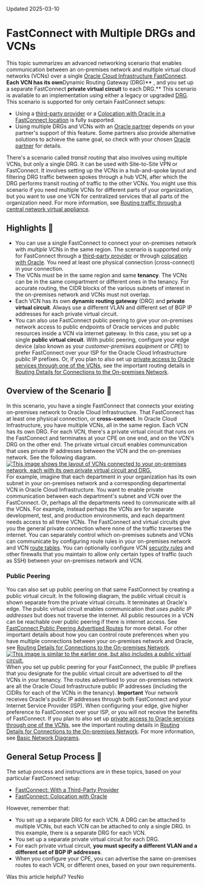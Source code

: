 Updated 2025-03-10
# FastConnect with Multiple DRGs and VCNs
This topic summarizes an advanced networking scenario that enables communication between an on-premises network and multiple virtual cloud networks (VCNs) over a single [Oracle Cloud Infrastructure FastConnect](https://docs.oracle.com/en-us/iaas/Content/Network/Concepts/fastconnect.htm#FC_landing "Oracle Cloud Infrastructure FastConnect provides an easy way to create a dedicated, private connection between your data center and Oracle Cloud Infrastructure."). **Each VCN has its own**Dynamic Routing Gateway (DRG)** , and you set up a separate FastConnect **private virtual circuit** to each DRG.** This scenario is available to an implementation using either a legacy or upgraded [DRG](https://docs.oracle.com/en-us/iaas/Content/Network/Tasks/managingDRGs.htm#overview__Versions).
This scenario is supported for only certain FastConnect setups:
  * Using a [third-party provider](https://docs.oracle.com/en-us/iaas/Content/Network/Concepts/fastconnectthirdpartyprovider.htm#FastConnect_With_a_ThirdParty_Provider "This topic is for customers who want to use Oracle Cloud Infrastructure FastConnect by connecting to a third-party network provider of their choice, and not an Oracle Partner.") or a [Colocation with Oracle in a FastConnect location](https://docs.oracle.com/en-us/iaas/Content/Network/Concepts/fastconnectcolocate.htm#FastConnect_Colocation_with_Oracle "This topic is for customers who are colocated with Oracle in a FastConnect location.") is fully supported.
  * Using multiple DRGs and VCNs with an [Oracle partner](https://docs.oracle.com/en-us/iaas/Content/Network/Concepts/fastconnectprovider.htm#FastConnect_With_an_Oracle_Partner "This topic is for customers who want to use Oracle Cloud Infrastructure FastConnect by connecting to an Oracle Partner.") depends on your partner's support of this feature. Some partners also provide alternative solutions to achieve the same goal, so check with your chosen [Oracle partner](https://docs.oracle.com/en-us/iaas/Content/Network/Concepts/fastconnectprovider.htm#FastConnect_With_an_Oracle_Partner "This topic is for customers who want to use Oracle Cloud Infrastructure FastConnect by connecting to an Oracle Partner.") for details.


There's a scenario called _transit routing_ that also involves using multiple VCNs, but only a single DRG. It can be used with Site-to-Site VPN or FastConnect. It involves setting up the VCNs in a hub-and-spoke layout and filtering DRG traffic between spokes through a hub VCN, after which the DRG performs transit routing of traffic to the other VCNs. You might use this scenario if you need multiple VCNs for different parts of your organization, but you want to use one VCN for centralized services that all parts of the organization need. For more information, see [Routing traffic through a central network virtual appliance](https://docs.oracle.com/en-us/iaas/Content/Network/Tasks/scenario_g.htm#scenario_g).
## Highlights 🔗 
  * You can use a single FastConnect to connect your on-premises network with _multiple_ VCNs in the same region. The scenario is supported only for FastConnect through a [third-party provider](https://docs.oracle.com/en-us/iaas/Content/Network/Concepts/fastconnectthirdpartyprovider.htm#FastConnect_With_a_ThirdParty_Provider "This topic is for customers who want to use Oracle Cloud Infrastructure FastConnect by connecting to a third-party network provider of their choice, and not an Oracle Partner.") or through [colocation with Oracle](https://docs.oracle.com/en-us/iaas/Content/Network/Concepts/fastconnectcolocate.htm#FastConnect_Colocation_with_Oracle "This topic is for customers who are colocated with Oracle in a FastConnect location."). You need at least one physical connection (cross-connect) in your connection.
  * The VCNs must be in the same region and same **tenancy**. The VCNs can be in the same compartment or different ones in the tenancy. For accurate routing, the CIDR blocks of the various subnets of interest in the on-premises network and VCNs must not overlap.
  * Each VCN has its own **dynamic routing gateway** (DRG) and **private virtual circuit**. Always use a different VLAN and different set of BGP IP addresses for each private virtual circuit.
  * You can also use FastConnect public peering to give your on-premises network access to public endpoints of Oracle services and public resources inside a VCN via internet gateway. In this case, you set up a single **public virtual circuit**. With public peering, configure your edge device (also known as your _customer-premises equipment_ or _CPE_) to prefer FastConnect over your ISP for the Oracle Cloud Infrastructure public IP prefixes. Or, if you plan to also set up [private access to Oracle services through one of the VCNs](https://docs.oracle.com/en-us/iaas/Content/Network/Tasks/transitroutingoracleservices.htm#Transit_Routing_Private_Access_to_Oracle_Services), see the important routing details in [Routing Details for Connections to the On-premises Network](https://docs.oracle.com/en-us/iaas/Content/Network/Concepts/routingonprem2.htm#Routing_Details_for_Connections_to_Your_OnPremises_Network).


## Overview of the Scenario 🔗 
In this scenario, you have a single FastConnect that connects your existing on-premises network to Oracle Cloud Infrastructure. That FastConnect has at least one physical connection, or **cross-connect**. 
In Oracle Cloud Infrastructure, you have multiple VCNs, all in the same region. Each VCN has its own DRG. For each VCN, there's a private virtual circuit that runs on the FastConnect and terminates at your CPE on one end, and on the VCN's DRG on the other end. The private virtual circuit enables communication that uses private IP addresses between the VCN and the on-premises network. See the following diagram. 
[![This image shows the layout of VCNs connected to your on-premises network, each with its own private virtual circuit and DRG.](https://docs.oracle.com/en-us/iaas/Content/Network/Images/network_fc_multiple_vcns.svg)](https://docs.oracle.com/en-us/iaas/Content/Network/Images/network_fc_multiple_vcns.svg)
For example, imagine that each department in your organization has its own subnet in your on-premises network and a corresponding departmental VCN in Oracle Cloud Infrastructure. You want to enable private communication between each department's subnet and VCN over the FastConnect. 
Or, perhaps all the departments need to communicate with all the VCNs. For example, instead perhaps the VCNs are for separate development, test, and production environments, and each department needs access to all three VCNs. 
The FastConnect and virtual circuits give you the general private connection where none of the traffic traverses the internet. You can separately control which on-premises subnets and VCNs can communicate by configuring route rules in your on-premises network and VCN [route tables](https://docs.oracle.com/en-us/iaas/Content/Network/Tasks/managingroutetables.htm#Route2). You can optionally configure VCN [security rules](https://docs.oracle.com/en-us/iaas/Content/Network/Concepts/securityrules.htm#Security_Rules) and other firewalls that you maintain to allow only certain types of traffic (such as SSH) between your on-premises network and VCN.
### Public Peering
You can also set up public peering on that same FastConnect by creating a public virtual circuit. In the following diagram, the public virtual circuit is shown separate from the private virtual circuits. It terminates at Oracle's edge. The public virtual circuit enables communication _that uses public IP addresses_ but does not traverse the internet. 
All public resources in a VCN can be reachable over public peering if there is internet access. See [FastConnect Public Peering Advertised Routes](https://docs.oracle.com/en-us/iaas/Content/Network/Concepts/fastconnectpublicpeeringaddressranges.htm#FastConnect_Public_Peering_Advertised_Routes "This topic discusses the public IP address ranges \(routes\) that BGP advertises to your on-premises network over FastConnect public peering \(a public virtual circuit\). You may need this information when configuring firewall allow lists for your on-premises network.") for more detail. For other important details about how you can control route preferences when you have multiple connections between your on-premises network and Oracle, see [Routing Details for Connections to the On-premises Network](https://docs.oracle.com/en-us/iaas/Content/Network/Concepts/routingonprem2.htm#Routing_Details_for_Connections_to_Your_OnPremises_Network).
[![This image is similar to the earlier one, but also includes a public virtual circuit.](https://docs.oracle.com/en-us/iaas/Content/Network/Images/network_fc_multiple_vcns_with_public.svg)](https://docs.oracle.com/en-us/iaas/Content/Network/Images/network_fc_multiple_vcns_with_public.svg)
When you set up public peering for your FastConnect, the public IP prefixes that you designate for the public virtual circuit are advertised to _all_ the VCNs in your tenancy. The routes advertised to your on-premises network are all the Oracle Cloud Infrastructure public IP addresses (including the CIDRs for each of the VCNs in the tenancy). 
**Important** Your network receives Oracle's public IP addresses through both FastConnect and your Internet Service Provider (ISP). When configuring your edge, give higher preference to FastConnect over your ISP, or you will not receive the benefits of FastConnect. If you plan to also set up [private access to Oracle services through one of the VCNs](https://docs.oracle.com/en-us/iaas/Content/Network/Tasks/transitroutingoracleservices.htm#Transit_Routing_Private_Access_to_Oracle_Services), see the important routing details in [Routing Details for Connections to the On-premises Network](https://docs.oracle.com/en-us/iaas/Content/Network/Concepts/routingonprem2.htm#Routing_Details_for_Connections_to_Your_OnPremises_Network).
For more information, see [Basic Network Diagrams](https://docs.oracle.com/en-us/iaas/Content/Network/Concepts/fastconnectoverview.htm#diagrams).
## General Setup Process 🔗 
The setup process and instructions are in these topics, based on your particular FastConnect setup:
  * [FastConnect: With a Third-Party Provider](https://docs.oracle.com/en-us/iaas/Content/Network/Concepts/fastconnectthirdpartyprovider.htm#FastConnect_With_a_ThirdParty_Provider "This topic is for customers who want to use Oracle Cloud Infrastructure FastConnect by connecting to a third-party network provider of their choice, and not an Oracle Partner.")
  * [FastConnect: Colocation with Oracle](https://docs.oracle.com/en-us/iaas/Content/Network/Concepts/fastconnectcolocate.htm#FastConnect_Colocation_with_Oracle "This topic is for customers who are colocated with Oracle in a FastConnect location.")


However, remember that:
  * You set up a separate DRG for each VCN. A DRG can be attached to multiple VCNs, but each VCN can be attached to only a single DRG. In this example, there is a separate DRG for each VCN. 
  * You set up a separate private virtual circuit for each DRG.
  * For each private virtual circuit, **you must specify a different VLAN and a different set of BGP IP addresses**.
  * When you configure your CPE, you can advertise the same on-premises routes to each VCN, or different ones, based on your own requirements.


Was this article helpful?
YesNo


